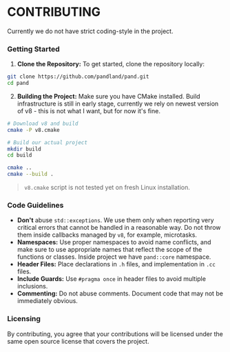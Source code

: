 # CONTRIBUTING

Currently we do not have strict coding-style in the project.

### Getting Started

1. **Clone the Repository:** To get started, clone the repository locally:

```sh
git clone https://github.com/pandland/pand.git
cd pand
```


2. **Building the Project:** Make sure you have CMake installed. Build infrastructure is still in early stage, currently we rely on newest version of v8 - this is not what I want, but for now it's fine.

```sh
# Download v8 and build
cmake -P v8.cmake

# Build our actual project
mkdir build
cd build

cmake ..
cmake --build .
```

> `v8.cmake` script is not tested yet on fresh Linux installation.


### Code Guidelines

- **Don't** abuse `std::exceptions`. We use them only when reporting very critical errors that cannot be handled in a reasonable way. Do not throw them inside callbacks managed by `v8`, for example, microtasks.
- **Namespaces:** Use proper namespaces to avoid name conflicts, and make sure to use appropriate names that reflect the scope of the functions or classes. Inside project we have `pand::core` namespace.
- **Header Files:** Place declarations in `.h` files, and implementation in `.cc` files.
- **Include Guards:** Use `#pragma once` in header files to avoid multiple inclusions.
- **Commenting:** Do not abuse comments. Document code that may not be immediately obvious.

### Licensing

By contributing, you agree that your contributions will be licensed under the same open source license that covers the project.
